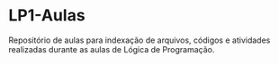 # LP1-Aulas
Repositório de aulas para indexação de arquivos, códigos e atividades realizadas durante as aulas de Lógica de Programação.

